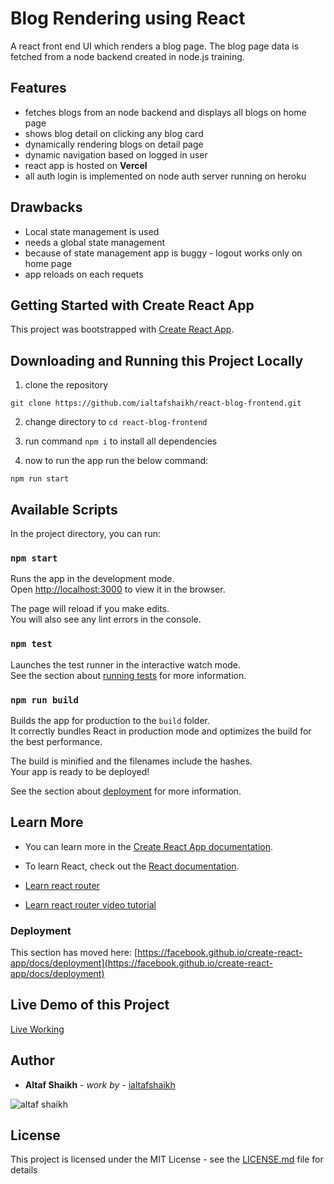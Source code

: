 # Blog Rendering using React
 A react front end UI which renders a blog page. The blog page data is fetched from a node backend created in node.js training. 
 
## Features

- fetches blogs from an node backend and displays all blogs on home page
- shows blog detail on clicking any blog card
- dynamically rendering blogs on detail page
- dynamic navigation based on logged in user
- react app is hosted on **Vercel**
- all auth login is implemented on node auth server running on heroku

## Drawbacks

- Local state management is used
- needs a global state management
- because of state management app is buggy - logout works only on home page
- app reloads on each requets

## Getting Started with Create React App

This project was bootstrapped with [Create React App](https://github.com/facebook/create-react-app).

## Downloading and Running this Project Locally

1. clone the repository
```
git clone https://github.com/ialtafshaikh/react-blog-frontend.git
```

2. change directory to `cd react-blog-frontend`

3. run command `npm i` to install all dependencies

4. now to run the app run the below command:

  ```
  npm run start
  ```

## Available Scripts

In the project directory, you can run:

### `npm start`

Runs the app in the development mode.\
Open [http://localhost:3000](http://localhost:3000) to view it in the browser.

The page will reload if you make edits.\
You will also see any lint errors in the console.

### `npm test`

Launches the test runner in the interactive watch mode.\
See the section about [running tests](https://facebook.github.io/create-react-app/docs/running-tests) for more information.

### `npm run build`

Builds the app for production to the `build` folder.\
It correctly bundles React in production mode and optimizes the build for the best performance.

The build is minified and the filenames include the hashes.\
Your app is ready to be deployed!

See the section about [deployment](https://facebook.github.io/create-react-app/docs/deployment) for more information.

## Learn More

- You can learn more in the [Create React App documentation](https://facebook.github.io/create-react-app/docs/getting-started).

- To learn React, check out the [React documentation](https://reactjs.org/).

- [Learn react router](https://reactrouter.com/web/guides/quick-start)

- [Learn react router video tutorial](https://www.youtube.com/watch?v=Law7wfdg_ls)

### Deployment

This section has moved here: [https://facebook.github.io/create-react-app/docs/deployment](https://facebook.github.io/create-react-app/docs/deployment)

## Live Demo of this Project

[Live Working](https://react-blog-frontend.vercel.app/)

## Author

* **Altaf Shaikh** - *work by* - [ialtafshaikh](https://github.com/ialtafshaikh)

![altaf shaikh](https://raw.githubusercontent.com/ialtafshaikh/static-files/master/coollogo_com-327551664.png)


## License

This project is licensed under the MIT License - see the [LICENSE.md](LICENSE.md) file for details

